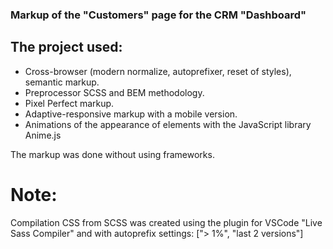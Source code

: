 ### Markup of the "Customers" page for the CRM "Dashboard"

## The project used:

- Cross-browser (modern normalize, autoprefixer, reset of styles), semantic markup.
- Preprocessor SCSS and BEM methodology.
- Pixel Perfect markup.
- Adaptive-responsive markup with a mobile version.
- Animations of the appearance of elements with the JavaScript library Anime.js

The markup was done without using frameworks.

# Note:

Compilation CSS from SCSS was created using the plugin for VSCode "Live Sass Compiler" and with
autoprefix settings: ["> 1%", "last 2 versions"]
